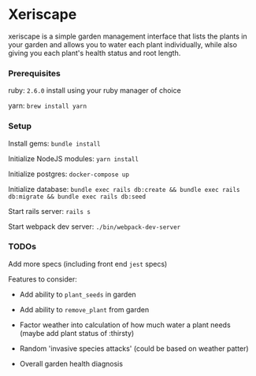 # Xeriscape
xeriscape is a simple garden management interface that lists the plants in your garden and allows you to water each plant individually, while also giving you each plant's health status and root length. 

### Prerequisites
ruby: `2.6.0` install using your ruby manager of choice
 
yarn: `brew install yarn`

### Setup
Install gems: `bundle install`

Initialize NodeJS modules: `yarn install`

Initialize postgres: `docker-compose up`

Initialize database: `bundle exec rails db:create && bundle exec rails db:migrate && bundle exec rails db:seed`

Start rails server: `rails s`

Start webpack dev server: `./bin/webpack-dev-server`


### TODOs
Add more specs (including front end `jest` specs)

Features to consider:

* Add ability to `plant_seeds` in garden

* Add ability to `remove_plant` from garden

* Factor weather into calculation of how much water a plant needs (maybe add plant status of :thirsty)

* Random 'invasive species attacks' (could be based on weather patter)

* Overall garden health diagnosis
